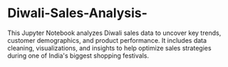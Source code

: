 # Diwali-Sales-Analysis-
This Jupyter Notebook analyzes Diwali sales data to uncover key trends, customer demographics, and product performance. It includes data cleaning, visualizations, and insights to help optimize sales strategies during one of India's biggest shopping festivals.
